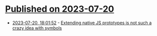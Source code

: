 # [Published on 2023-07-20](index.md)

* [2023-07-20, 18:01:52](https://lobste.rs/s/jaeh6r/extending_native_js_prototypes_is_not) - [Extending native JS prototypes is not such a crazy idea with symbols](https://dev.to/slikts/extending-native-js-prototypes-is-not-such-a-crazy-idea-with-symbols-2h8l)
